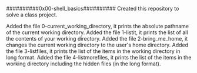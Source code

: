 ##########0x00-shell_basics##########
Created this repository to solve a class project.

Added the file 0-current_working_directory, it prints the absolute pathname of the current working directory.
Added the file 1-listit, it prints the list of all the contents of your working directory.
Added the file 2-bring_me_home, it changes the current working directory to the user's home directory.
Added the file 3-listfiles, it prints the list of the items in the working directory in long format.
Added the file 4-listmorefiles, it prints the list of the items in the working directory including the hidden files (in the long format).


